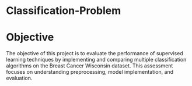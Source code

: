 # Classification-Problem

# Objective
The objective of this project is to evaluate the performance of supervised learning techniques by implementing and comparing multiple classification algorithms on the Breast Cancer Wisconsin dataset. This assessment focuses on understanding preprocessing, model implementation, and evaluation.
